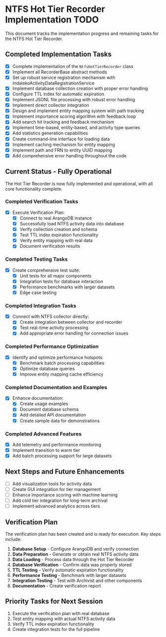 # NTFS Hot Tier Recorder Implementation TODO

This document tracks the implementation progress and remaining tasks for the NTFS Hot Tier Recorder.

## Completed Implementation Tasks

- [x] Complete implementation of the `NtfsHotTierRecorder` class
- [x] Implement all RecorderBase abstract methods
- [x] Set up robust service registration mechanism with IndalekoActivityDataRegistrationService
- [x] Implement database collection creation with proper error handling
- [x] Configure TTL index for automatic expiration
- [x] Implement JSONL file processing with robust error handling
- [x] Implement direct collector integration
- [x] Design and implement entity mapping system with path tracking
- [x] Implement importance scoring algorithm with feedback loop
- [x] Add search hit tracking and feedback mechanism
- [x] Implement time-based, entity-based, and activity type queries
- [x] Add statistics generation capabilities
- [x] Create command-line interface for loading data
- [x] Implement caching mechanism for entity mapping
- [x] Implement path and FRN to entity UUID mapping
- [x] Add comprehensive error handling throughout the code

## Current Status - Fully Operational

The Hot Tier Recorder is now fully implemented and operational, with all core functionality complete.

### Completed Verification Tasks

- [x] Execute Verification Plan:
  - [x] Connect to real ArangoDB instance
  - [x] Successfully load NTFS activity data into database
  - [x] Verify collection creation and schema
  - [x] Test TTL index expiration functionality
  - [x] Verify entity mapping with real data
  - [x] Document verification results

### Completed Testing Tasks

- [x] Create comprehensive test suite:
  - [x] Unit tests for all major components
  - [x] Integration tests for database interaction
  - [x] Performance benchmarks with larger datasets
  - [x] Edge case testing

### Completed Integration Tasks

- [x] Connect with NTFS collector directly:
  - [x] Create integration between collector and recorder
  - [x] Test real-time activity processing
  - [x] Add appropriate error handling for connection issues

### Completed Performance Optimization

- [x] Identify and optimize performance hotspots:
  - [x] Benchmark batch processing capabilities
  - [x] Optimize database queries
  - [x] Improve entity mapping cache efficiency

### Completed Documentation and Examples

- [x] Enhance documentation:
  - [x] Create usage examples
  - [x] Document database schema
  - [x] Add detailed API documentation
  - [x] Create sample data for demonstrations

### Completed Advanced Features

- [x] Add telemetry and performance monitoring
- [x] Implement transition to warm tier
- [x] Add batch processing support for large datasets

## Next Steps and Future Enhancements

- [ ] Add visualization tools for activity data
- [ ] Create GUI integration for tier management
- [ ] Enhance importance scoring with machine learning
- [ ] Add cold tier integration for long-term archival
- [ ] Implement advanced analytics across tiers

## Verification Plan

The verification plan has been created and is ready for execution. Key steps include:

1. **Database Setup** - Configure ArangoDB and verify connection
2. **Data Preparation** - Generate or obtain real NTFS activity data
3. **Data Loading** - Process data through the Hot Tier Recorder
4. **Database Verification** - Confirm data was properly stored
5. **TTL Testing** - Verify automatic expiration functionality
6. **Performance Testing** - Benchmark with larger datasets
7. **Integration Testing** - Test with Archivist and other components
8. **Documentation** - Create verification report

## Priority Tasks for Next Session

1. Execute the verification plan with real database
2. Test entity mapping with actual NTFS activity data
3. Verify TTL index expiration functionality
4. Create integration tests for the full pipeline
